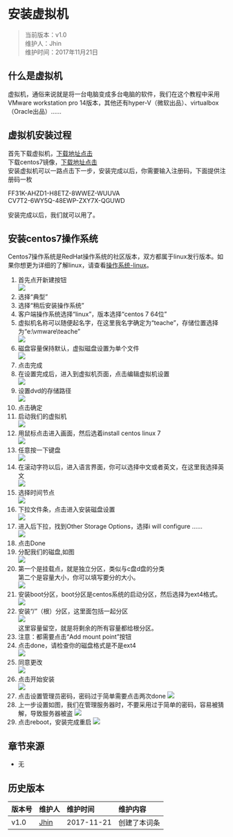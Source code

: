 # 安装虚拟机
>当前版本：v1.0  
>维护人：Jhin  
>维护时间：2017年11月21日

## 什么是虚拟机
虚拟机，通俗来说就是将一台电脑变成多台电脑的软件，我们在这个教程中采用VMware workstation pro 14版本，其他还有hyper-V（微软出品）、virtualbox（Oracle出品）……

## 虚拟机安装过程
首先下载虚拟机，[下载地址点击](https://www.baidu.com/link?url=rPI6QGgBoomENCoVCsgS3tetzv22bmNHIXkzgMqoeKSIiBzt8OrUwJchKulLwD0zZsmXqzxHDunrbedBKue7ZFUZc4uIjKM89aq48qhJoey&wd=&eqid=ac4eda9b000309dd000000025a13f3de)  
下载centos7镜像，[下载地址点击](http://isoredirect.centos.org/centos/7/isos/x86_64/CentOS-7-x86_64-DVD-1708.iso)  
安装虚拟机可以一路点击下一步，安装完成以后，你需要输入注册码，下面提供注册码一枚  
>
FF31K-AHZD1-H8ETZ-8WWEZ-WUUVA  
CV7T2-6WY5Q-48EWP-ZXY7X-QGUWD

安装完成以后，我们就可以用了。
## 安装centos7操作系统
Centos7操作系统是RedHat操作系统的社区版本，双方都属于linux发行版本。如果你想更为详细的了解linux，请查看[操作系统-linux](https://gcoperation.github.io/wiki/?file=003-%E6%93%8D%E4%BD%9C%E7%B3%BB%E7%BB%9F/03-Linux)。

01. 首先点开新建按钮  
![](/wiki/image/vmware/vmware-1.png)  
02. 选择“典型”  
03. 选择“稍后安装操作系统”  
04. 客户端操作系统选择“linux”，版本选择“centos 7 64位”  
05. 虚拟机名称可以随便起名字，在这里我名字确定为“teache”，存储位置选择为“e:\vmware\teache”  
![](/wiki/image/vmware/vmware-2.png)  
06. 磁盘容量保持默认，虚拟磁盘设置为单个文件  
![](/wiki/image/vmware/vmware-3.png)  
07. 点击完成  
08. 在设置完成后，进入到虚拟机页面，点击编辑虚拟机设置   
![](/wiki/image/vmware/vmware-4.png)  
09. 设置dvd的存储路径  
![](/wiki/image/vmware/vmware-5.png)  
10. 点击确定  
11. 启动我们的虚拟机  
![](/wiki/image/vmware/vmware-6.png)  
12. 用鼠标点击进入画面，然后选着install centos linux 7  
![](/wiki/image/centos/centos-1.png)  
13. 任意按一下键盘  
![](/wiki/image/centos/centos-2.png)  
14. 在滚动字符以后，进入语言界面，你可以选择中文或者英文，在这里我选择英文  
![](/wiki/image/centos/centos-3.png)
15.  选择时间节点  
![](/wiki/image/centos/centos-4.png)  
16. 下拉文件条，点击进入安装磁盘设置  
![](/wiki/image/centos/centos-5.png)  
17. 进入后下拉，找到Other Storage Options，选择i will configure ……  
![](/wiki/image/centos/centos-6.png)  
18. 点击Done  
19. 分配我们的磁盘,如图  
![](/wiki/image/centos/centos-7.png)  
20. 第一个是挂载点，就是独立分区，类似与c盘d盘的分类  
    第二个是容量大小，你可以填写要分的大小。  
    ![](/wiki/image/centos/centos-8.png)  
21. 安装boot分区，boot分区是centos系统的启动分区，然后选择为ext4格式。  
![](/wiki/image/centos/boot.png)  
22. 安装“/”（根）分区，这里面包括一起分区  
![](/wiki/image/centos/centos-9.png)  
  这里容量留空，就是将剩余的所有容量都给根分区。
23. 注意：都需要点击“Add mount point”按钮
24. 点击done，请检查你的磁盘格式是不是ext4    
![](/wiki/image/centos/centos-10.png)  
25. 同意更改  
![](/wiki/image/centos/centos-11.png)  
26. 点击开始安装  
![](/wiki/image/centos/centos-12.png)  
27. 点击设置管理员密码，密码过于简单需要点击两次done
![](/wiki/image/centos/centos-13.png)  
28. 上一步设置如图，我们在管理服务器时，不要采用过于简单的密码，容易被猜解，导致服务器被盗
![](/wiki/image/centos/centos-14.png)  
29. 点击reboot，安装完成重启
![](/wiki/image/centos/centos-15.png)  

## 章节来源
+ 无

## 历史版本

| 版本号 | 维护人 |维护时间 |维护内容|
| :- | :- | :-| :- |
| v1.0 | [Jhin](http://blog.link-lin.cn) |2017-11-21|创建了本词条|
